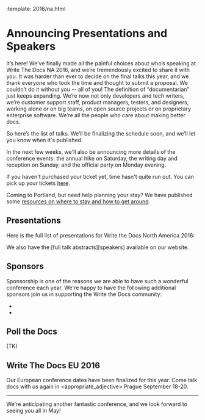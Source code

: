 :template: 2016/na.html

# Announcing Presentations and Speakers

It’s here! We’ve finally made all the painful choices about 
who’s speaking at Write The Docs NA 2016, 
and we’re tremendously excited to share it with you. 
It was harder than ever to decide on the final talks this year, 
and we thank everyone who took the time and thought to submit a proposal. 
We couldn’t do it without you -- all of you! The definition of “documentarian” 
just keeps expanding. We’re now not only developers and tech writers, 
we’re customer support staff, product managers, testers, and designers, 
working alone or on big teams, on open source projects 
or on proprietary enterprise software. 
We’re all the people who care about making better docs.

So here’s the list of talks. We’ll be finalizing the schedule soon, and we’ll let you
know when it's published.

In the next few weeks, we'll also be announcing more details of the
conference events: the annual hike on Saturday, the writing 
day and reception on Sunday, and the official party on
Monday evening. 

If you haven't purchased your ticket yet, time hasn't quite run out. 
You can pick up your tickets [here][tickets]. 

Coming to Portland, but need help planning your stay? We have published some [resources
on where to stay and how to get around][visiting].

[visiting]: http://writethedocs.org/conf/na/2015/visiting/
[tickets]: http://writethedocs.org/conf/na/2015/#tickets

## Presentations

Here is the full list of presentations for Write the Docs North America 2016:

We also have the [full talk abstracts][speakers] available on our website.

## Sponsors

Sponsorship is one of the reasons we are able to have such a wonderful
conference each year. We're happy to have the following additional sponsors join us
in supporting the Write the Docs community:

 * 
 * 

## Poll the Docs

(TK)

## Write The Docs EU 2016

Our European conference dates have been finalized for this year. Come talk docs with
us again in <appropriate_adjective> Prague September 18-20.

----

We're anticipating another fantastic conference, and we look forward to
seeing you all in May! 
